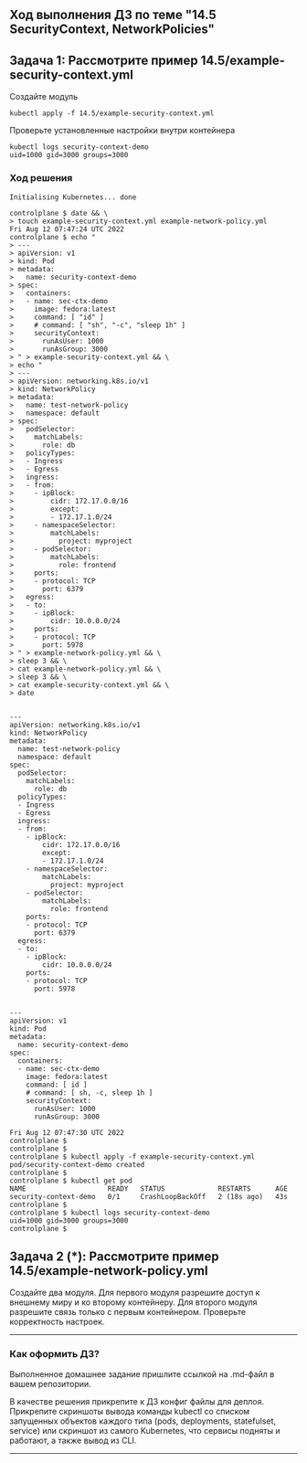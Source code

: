## Ход выполнения ДЗ по теме "14.5 SecurityContext, NetworkPolicies"

## Задача 1: Рассмотрите пример 14.5/example-security-context.yml

Создайте модуль

```
kubectl apply -f 14.5/example-security-context.yml
```

Проверьте установленные настройки внутри контейнера

```
kubectl logs security-context-demo
uid=1000 gid=3000 groups=3000
```

### Ход решения

```
Initialising Kubernetes... done

controlplane $ date && \
> touch example-security-context.yml example-network-policy.yml
Fri Aug 12 07:47:24 UTC 2022
controlplane $ echo "
> ---
> apiVersion: v1
> kind: Pod
> metadata:
>   name: security-context-demo
> spec:
>   containers:
>   - name: sec-ctx-demo
>     image: fedora:latest
>     command: [ "id" ]
>     # command: [ "sh", "-c", "sleep 1h" ]
>     securityContext:
>       runAsUser: 1000
>       runAsGroup: 3000
> " > example-security-context.yml && \
> echo "
> ---
> apiVersion: networking.k8s.io/v1
> kind: NetworkPolicy
> metadata:
>   name: test-network-policy
>   namespace: default
> spec:
>   podSelector:
>     matchLabels:
>       role: db
>   policyTypes:
>   - Ingress
>   - Egress
>   ingress:
>   - from:
>     - ipBlock:
>         cidr: 172.17.0.0/16
>         except:
>         - 172.17.1.0/24
>     - namespaceSelector:
>         matchLabels:
>           project: myproject
>     - podSelector:
>         matchLabels:
>           role: frontend
>     ports:
>     - protocol: TCP
>       port: 6379
>   egress:
>   - to:
>     - ipBlock:
>         cidr: 10.0.0.0/24
>     ports:
>     - protocol: TCP
>       port: 5978
> " > example-network-policy.yml && \
> sleep 3 && \
> cat example-network-policy.yml && \
> sleep 3 && \
> cat example-security-context.yml && \
> date


---
apiVersion: networking.k8s.io/v1
kind: NetworkPolicy
metadata:
  name: test-network-policy
  namespace: default
spec:
  podSelector:
    matchLabels:
      role: db
  policyTypes:
  - Ingress
  - Egress
  ingress:
  - from:
    - ipBlock:
        cidr: 172.17.0.0/16
        except:
        - 172.17.1.0/24
    - namespaceSelector:
        matchLabels:
          project: myproject
    - podSelector:
        matchLabels:
          role: frontend
    ports:
    - protocol: TCP
      port: 6379
  egress:
  - to:
    - ipBlock:
        cidr: 10.0.0.0/24
    ports:
    - protocol: TCP
      port: 5978


---
apiVersion: v1
kind: Pod
metadata:
  name: security-context-demo
spec:
  containers:
  - name: sec-ctx-demo
    image: fedora:latest
    command: [ id ]
    # command: [ sh, -c, sleep 1h ]
    securityContext:
      runAsUser: 1000
      runAsGroup: 3000

Fri Aug 12 07:47:30 UTC 2022
controlplane $ 
controlplane $ 
controlplane $ kubectl apply -f example-security-context.yml
pod/security-context-demo created
controlplane $ 
controlplane $ kubectl get pod
NAME                    READY   STATUS             RESTARTS      AGE
security-context-demo   0/1     CrashLoopBackOff   2 (18s ago)   43s
controlplane $ 
controlplane $ kubectl logs security-context-demo 
uid=1000 gid=3000 groups=3000
controlplane $ 
```

## Задача 2 (*): Рассмотрите пример 14.5/example-network-policy.yml

Создайте два модуля. Для первого модуля разрешите доступ к внешнему миру
и ко второму контейнеру. Для второго модуля разрешите связь только с
первым контейнером. Проверьте корректность настроек.

---

### Как оформить ДЗ?

Выполненное домашнее задание пришлите ссылкой на .md-файл в вашем репозитории.

В качестве решения прикрепите к ДЗ конфиг файлы для деплоя. Прикрепите скриншоты вывода команды kubectl со списком запущенных объектов каждого типа (pods, deployments, statefulset, service) или скриншот из самого Kubernetes, что сервисы подняты и работают, а также вывод из CLI.

---
